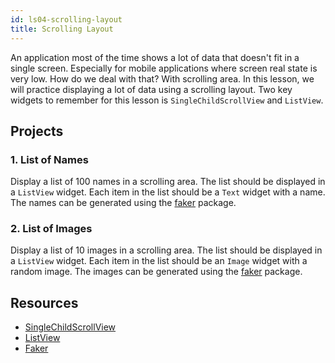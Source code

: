 ```yaml
---
id: ls04-scrolling-layout
title: Scrolling Layout
---
```


An application most of the time shows a lot of data that doesn't fit in a single screen. Especially for mobile applications where screen real state is very low. How do we deal with that? With scrolling area. In this lesson, we will practice displaying a lot of data using a scrolling layout. Two key widgets to remember for this lesson is `SingleChildScrollView` and `ListView`.

## Projects

### 1. List of Names

Display a list of 100 names in a scrolling area. The list should be displayed in a `ListView` widget. Each item in the list should be a `Text` widget with a name. The names can be generated using the [faker](https://pub.dev/packages/faker) package.

### 2. List of Images

Display a list of 10 images in a scrolling area. The list should be displayed in a `ListView` widget. Each item in the list should be an `Image` widget with a random image. The images can be generated using the [faker](https://pub.dev/packages/faker) package.

## Resources

- [SingleChildScrollView](https://api.flutter.dev/flutter/widgets/SingleChildScrollView-class.html)
- [ListView](https://api.flutter.dev/flutter/widgets/ListView-class.html)
- [Faker](https://pub.dev/packages/faker)
